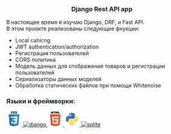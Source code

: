 <h3 align="center">Django Rest API app</h3>

В настоящее время я изучаю Django, DRF, и Fast API. <br/>
В этом проекте реализованы следующие фнукции: <br/>
- Local cahicng <br/>
- JWT authentication/authorization <br/>
- Регистрация пользователей <br/>
- CORS политика<br/>
- Модель данных для отображения товаров и регистрации пользователей <br/>
- Сериализаторы данных моделей<br/>
- Обработка статических файлов при помощи Whitenoise <br/>
<p align="left">
</p>

<h3 align="left">Языки и фреймворки:</h3>
<p align="left"> <a href="https://www.w3schools.com/css/" target="_blank" rel="noreferrer"> <img src="https://raw.githubusercontent.com/devicons/devicon/master/icons/css3/css3-original-wordmark.svg" alt="css3" width="40" height="40"/> </a> <a href="https://www.djangoproject.com/" target="_blank" rel="noreferrer"> <img src="https://cdn.worldvectorlogo.com/logos/django.svg" alt="django" width="40" height="40"/> </a> <a href="https://www.w3.org/html/" target="_blank" rel="noreferrer"> <img src="https://raw.githubusercontent.com/devicons/devicon/master/icons/html5/html5-original-wordmark.svg" alt="html5" width="40" height="40"/> </a> <a href="https://www.python.org" target="_blank" rel="noreferrer"> <img src="https://raw.githubusercontent.com/devicons/devicon/master/icons/python/python-original.svg" alt="python" width="40" height="40"/> </a> <a href="https://www.sqlite.org/" target="_blank" rel="noreferrer"> <img src="https://www.vectorlogo.zone/logos/sqlite/sqlite-icon.svg" alt="sqlite" width="40" height="40"/> </a> </p>
